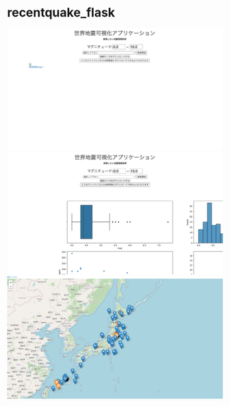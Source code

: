 # recentquake_flask
<img src="recentquake_page1.png" width="800">
<img src="recentquake_page2.png" width="800">
<img src="recentquake_page3.png" width="800">
